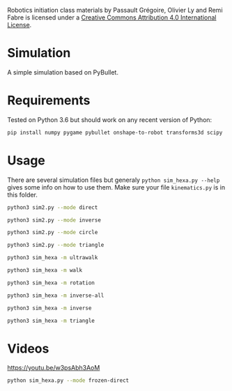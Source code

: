 Robotics initiation class materials by Passault Grégoire, Olivier Ly and Remi Fabre is licensed under a [Creative Commons Attribution 4.0 International License](https://creativecommons.org/licenses/by/4.0/).

# Simulation
A simple simulation based on PyBullet.

# Requirements
Tested on Python 3.6 but should work on any recent version of Python:
```bash
pip install numpy pygame pybullet onshape-to-robot transforms3d scipy
```

# Usage
There are several simulation files but generaly ```python sim_hexa.py --help``` gives some info on how to use them.
Make sure your file ```kinematics.py``` is in this folder.
```bash
python3 sim2.py --mode direct
```
```bash
python3 sim2.py --mode inverse
```
```bash
python3 sim2.py --mode circle
```
```bash
python3 sim2.py --mode triangle
```
```bash
python3 sim_hexa -m ultrawalk
```
```bash
python3 sim_hexa -m walk
```
```bash
python3 sim_hexa -m rotation
```
```bash
python3 sim_hexa -m inverse-all
```
```bash
python3 sim_hexa -m inverse
```
```bash
python3 sim_hexa -m triangle
```

# Videos
https://youtu.be/w3psAbh3AoM
```bash
python sim_hexa.py --mode frozen-direct
```

